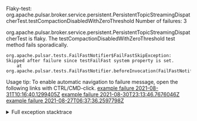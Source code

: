         
Flaky-test: org.apache.pulsar.broker.service.persistent.PersistentTopicStreamingDispatcherTest.testCompactionDisabledWithZeroThreshold
Number of failures: 3

org.apache.pulsar.broker.service.persistent.PersistentTopicStreamingDispatcherTest is flaky. The testCompactionDisabledWithZeroThreshold test method fails sporadically.

```
org.apache.pulsar.tests.FailFastNotifier$FailFastSkipException: Skipped after failure since testFailFast system property is set.
	at org.apache.pulsar.tests.FailFastNotifier.beforeInvocation(FailFastNotifier.java:88)

```

Usage tip: To enable automatic navigation to failure message, open the following links with CTRL/CMD-click.
[example failure 2021-08-31T10:16:40.1299405Z](https://github.com/apache/pulsar/runs/3471501156?check_suite_focus=true#step:10:1701)
[example failure 2021-08-30T23:13:46.7676046Z](https://github.com/apache/pulsar/runs/3467152431?check_suite_focus=true#step:9:975)
[example failure 2021-08-27T06:37:36.2597798Z](https://github.com/apache/pulsar/runs/3440411059?check_suite_focus=true#step:9:2897)


<details>
<summary>Full exception stacktrace</summary>
<code><pre>
org.apache.pulsar.tests.FailFastNotifier$FailFastSkipException: Skipped after failure since testFailFast system property is set.
	at org.apache.pulsar.tests.FailFastNotifier.beforeInvocation(FailFastNotifier.java:88)

</pre></code>
</details>

